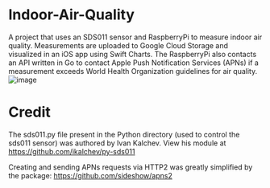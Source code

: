 # Indoor-Air-Quality
A project that uses an SDS011 sensor and RaspberryPi to measure indoor air quality.  Measurements are uploaded to Google Cloud Storage and visualized in an iOS app using Swift Charts. The RaspberryPi also contacts an API written in Go to contact Apple Push Notification Services (APNs) if a measurement exceeds World Health Organization guidelines for air quality.![image](https://user-images.githubusercontent.com/84741727/201529745-56fddbd1-fc02-427d-922c-122c55bd4d21.png)

# Credit 
The sds011.py file present in the Python directory (used to control the sds011 sensor) was authored by Ivan Kalchev. View his module at https://github.com/ikalchev/py-sds011

Creating and sending APNs requests via HTTP2 was greatly simplified by the package: https://github.com/sideshow/apns2
